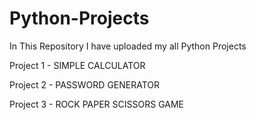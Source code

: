 # Python-Projects
In This Repository I have uploaded my all Python Projects

Project 1 - SIMPLE CALCULATOR 



Project 2 - PASSWORD GENERATOR 



Project 3 - ROCK PAPER SCISSORS GAME 



